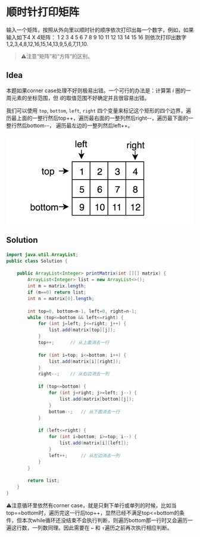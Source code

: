 # 顺时针打印矩阵

输入一个矩阵，按照从外向里以顺时针的顺序依次打印出每一个数字，例如，如果输入如下4 X 4矩阵： 1 2 3 4 5 6 7 8 9 10 11 12 13 14 15 16 则依次打印出数字1,2,3,4,8,12,16,15,14,13,9,5,6,7,11,10.

> ⚠️注意“矩阵”和“方阵”的区别。

## Idea

本题如果corner case处理不好则极易出错。一个可行的办法是：计算第 $i$ 圈的一周元素的坐标范围，但 $i​$ 的取值范围不好确定并且很容易出错。

我们可以使用 `top`, `bottom`, `left`, `right` 四个变量来标记这个矩形的四个边界，遍历最上面的一整行然后top++，遍历最右面的一整列然后right--，遍历最下面的一整行然后bottom--， 遍历最左边的一整列然后left++。

![image-20190804121449691](_image/image-20190804121449691.png)

## Solution

```java
import java.util.ArrayList;
public class Solution {
    
    public ArrayList<Integer> printMatrix(int [][] matrix) {
        ArrayList<Integer> list = new ArrayList<>();
        int m = matrix.length;
        if (m==0) return list;
        int n = matrix[0].length;

        int top=0, bottom=m-1, left=0, right=n-1;
        while (top<=bottom && left<=right) {
            for (int j=left; j<=right; j++) {
                list.add(matrix[top][j]);
            }
            top++;      // 从上面消去一行

            for (int i=top; i<=bottom; i++) {
                list.add(matrix[i][right]);
            }
            right--;    // 从右边消去一列

            if (top<=bottom) {
                for (int j=right; j>=left; j--) {
                    list.add(matrix[bottom][j]);
                }
                bottom--;   // 从下面消去一行
            }

            if (left<=right) {
                for (int i=bottom; i>=top; i--) {
                    list.add(matrix[i][left]);
                }
                left++;     // 从左边消去一列
            }
        }

        return list;
    }
}
```

⚠️注意循环里依然有corner case，就是只剩下单行或单列的时候，比如当top==bottom时，遍历完这一行后top++，显然已经不满足top<=bottom的条件，但本次while循环还没结束不会执行判断，则遍历bottom那一行时又会遍历一遍这行数，一列数同理。因此需要在 `←` 和 `↑`遍历之前再次执行相应判断。